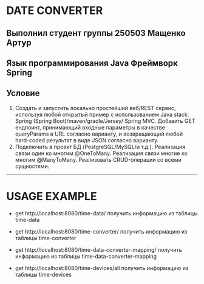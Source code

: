 # DATE CONVERTER
Выполнил студент группы 250503 Мащенко Артур
---
Язык программирования Java
Фреймворк Spring
---
## Условие
1. Создать и запустить локально простейший веб/REST сервис, используя любой открытый пример с использованием Java stack: Spring (Spring Boot)/maven/gradle/Jersey/ Spring MVC. Добавить GET ендпоинт, принимающий входные параметры в качестве queryParams в URL согласно варианту, и возвращающий любой hard-coded результат в виде JSON согласно варианту.
2. Подключить в проект БД (PostgreSQL/MySQL/и т.д.). Реализация связи один ко многим @OneToMany. Реализация связи многие ко многим @ManyToMany. Реализовать CRUD-операции со всеми сущностями.
---
# USAGE EXAMPLE
- get http://localhost:8080/time-data/
получить информацию из таблицы time-data

- get http://localhost:8080/time-converter/
получить информацию из таблицы time-converter

- get http://localhost:8080/time-data-converter-mapping/
получить информацию из таблицы time-data-converter-mapping

- get http://localhost:8080/time-devices/all
получить информацию из таблицы time-devices
